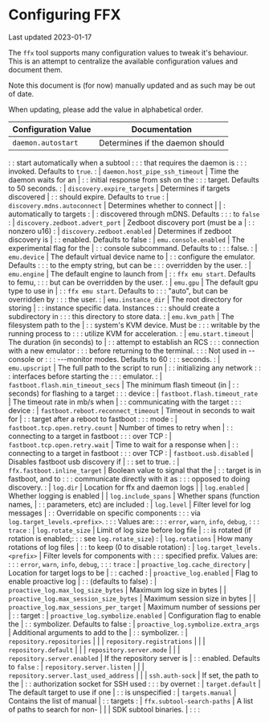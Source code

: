 # Configuring FFX

Last updated 2023-01-17

The `ffx` tool supports many configuration values to tweak it's behaviour. This
is an attempt to centralize the available configuration values and document
them.

Note this document is (for now) manually updated and as such may be out of date.

When updating, please add the value in alphabetical order.

| Configuration Value                     | Documentation                      |
| --------------------------------------- | ---------------------------------- |
| `daemon.autostart`                      | Determines if the daemon should    |
:                                         : start automatically when a subtool :
:                                         : that requires the daemon is        :
:                                         : invoked.  Defaults to `true`.      :
| `daemon.host_pipe_ssh_timeout`          | Time the daemon waits for an       |
:                                         : initial response from ssh on the   :
:                                         : target. Defaults to 50 seconds.    :
| `discovery.expire_targets`              | Determines if targets discovered   |
:                                         : should expire. Defaults to `true`  :
| `discovery.mdns.autoconnect`            | Determines whether to connect      |
|                                         : automatically to targets           :
|                                         : discovered through mDNS. Defaults  :
:                                         : to `false`                         :
| `discovery.zedboot.advert_port`         | Zedboot discovery port (must be a  |
:                                         : nonzero u16)                       :
| `discovery.zedboot.enabled`             | Determines if zedboot discovery is |
:                                         : enabled. Defaults to false         :
| `emu.console.enabled`                   | The experimental flag for the      |
:                                         : console subcommand. Defaults to    :
:                                         : false.                             :
| `emu.device`                            | The default virtual device name to |
:                                         : configure the emulator. Defaults   :
:                                         : to the empty string, but can be    :
:                                         : overridden by the user.            :
| `emu.engine`                            | The default engine to launch from  |
:                                         : `ffx emu start`. Defaults to femu, :
:                                         : but can be overridden by the user. :
| `emu.gpu`                               | The default gpu type to use in     |
:                                         : `ffx emu start`. Defaults to       :
:                                         : "auto", but can be overridden by   :
:                                         : the user.                          :
| `emu.instance_dir`                      | The root directory for storing     |
:                                         : instance specific data. Instances  :
:                                         : should create a subdirectory in    :
:                                         : this directory to store data.      :
| `emu.kvm_path`                          | The filesystem path to the         |
:                                         : system's KVM device. Must be       :
:                                         : writable by the running process to :
:                                         : utilize KVM for acceleration.      :
| `emu.start.timeout`                     | The duration (in seconds) to       |
:                                         : attempt to establish an RCS        :
:                                         : connection with a new emulator     :
:                                         : before returning to the terminal.  :
:                                         : Not used in --console or           :
:                                         : ---monitor modes. Defaults to 60   :
:                                         : seconds.                           :
| `emu.upscript`                          | The full path to the script to run |
:                                         : initializing any network           :
:                                         : interfaces before starting the     :
:                                         : emulator.                          :
| `fastboot.flash.min_timeout_secs`       | The minimum flash timeout (in      |
:                                         : seconds) for flashing to a target  :
:                                         : device                             :
| `fastboot.flash.timeout_rate`           | The timeout rate in mb/s when      |
:                                         : communicating with the target      :
:                                         : device                             :
| `fastboot.reboot.reconnect_timeout`     | Timeout in seconds to wait for     |
:                                         : target after a reboot to fastboot  :
:                                         : mode                               :
| `fastboot.tcp.open.retry.count`         | Number of times to retry when      |
:                                         : connecting to a target in fastboot :
:                                         : over TCP                           :
| `fastboot.tcp.open.retry.wait`          | Time to wait for a response when   |
:                                         : connecting to a target in fastboot :
:                                         : over TCP                           :
| `fastboot.usb.disabled`                 | Disables fastboot usb discovery if |
:                                         : set to true.                       :
| `ffx.fastboot.inline_target`            | Boolean value to signal that the   |
:                                         : target is in fastboot, and to      :
:                                         : communicate directly with it as    :
:                                         : opposed to doing discovery.        :
| `log.dir`                               | Location for ffx and daemon logs   |
| `log.enabled`                           | Whether logging is enabled         |
| `log.include_spans`                     | Whether spans (function names,     |
:                                         : parameters, etc) are included      :
| `log.level`                             | Filter level for log messages      |
:                                         : Overridable on specific components :
:                                         : via `log.target_levels.<prefix>`.  :
:                                         : Values are:                        :
:                                         : `error`, `warn`, `info`, `debug`,  :
:                                         : `trace`                            :
| `log.rotate_size`                       | Limit of log size before log file  |
:                                         : is rotated (if rotation is enabled;:
:                                         : see `log.rotate_size`)             :
| `log.rotations`                         | How many rotations of log files    |
:                                         : to keep (0 to disable rotation)    :
| `log.target_levels.<prefix>`            | Filter levels for components with  :
:                                         : specified prefix. Values are:      :
:                                         : `error`, `warn`, `info`, `debug`,  :
:                                         : `trace`                            :
| `proactive_log.cache_directory`         | Location for target logs to be     |
:                                         : cached                             :
| `proactive_log.enabled`                 | Flag to enable proactive log       |
:                                         : (defaults to false)                :
| `proactive_log.max_log_size_bytes`      | Maximum log size in bytes          |
| `proactive_log.max_session_size_bytes`  | Maximum session size in bytes      |
| `proactive_log.max_sessions_per_target` | Maximum number of sessions per     |
:                                         : target                             :
| `proactive_log.symbolize.enabled`       | Configuration flag to enable the   |
:                                         : symbolizer. Defaults to false      :
| `proactive_log.symbolize.extra_args`    | Additional arguments to add to the |
:                                         : symbolizer.                        :
| `repository.repositories`               |                                    |
| `repository.registrations`              |                                    |
| `repository.default`                    |                                    |
| `repository.server.mode`                |                                    |
| `repository.server.enabled`             | If the repository server is        |
:                                         : enabled. Defaults to `false`       :
| `repository.server.listen`              |                                    |
| `repository.server.last_used_address`   |                                    |
| `ssh.auth-sock`                         | If set, the path to the            |
:                                         : authorization socket for SSH used  :
:                                         : by overnet                         :
| `target.default`                        | The default target to use if one   |
:                                         : is unspecified                     :
| `targets.manual`                        | Contains the list of manual        |
:                                         : targets                            :
| `ffx.subtool-search-paths`              | A list of paths to search for non- |
|                                         | SDK subtool binaries.              |
:                                         :                                    :
